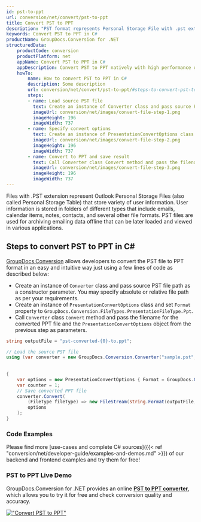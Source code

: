 ```yaml
---
id: pst-to-ppt
url: conversion/net/convert/pst-to-ppt
title: Convert PST to PPT
description: "PST format represents Personal Storage File with .pst extension. Learn how to convert PST to PPT file programmatically in C# language using GroupDocs.Conversion for .NET library."
keywords: Convert PST to PPT in C#
productName: GroupDocs.Conversion for .NET
structuredData:
    productCode: conversion
    productPlatform: net
    appName: Convert PST to PPT in C#
    appDescription: Convert PST to PPT natively with high performance using C# language and server side GroupDocs.Conversion for .NET APIs, without the use of any software like Microsoft or Open Office.
    howTo:
        name: How to convert PST to PPT in C# 
        description: Some description
        url: conversion/net/convert/pst-to-ppt/#steps-to-convert-pst-to-ppt-in-c
        steps:
        - name: Load source PST file 
          text: Create an instance of Converter class and pass source PST file path as a constructor parameter. You may specify absolute or relative file path as per your requirements. 
          imageUrl: conversion/net/images/convert-file-step-1.png
          imageHeight: 196
          imageWidth: 737
        - name: Specify convert options 
          text: Create an instance of PresentationConvertOptions class.
          imageUrl: conversion/net/images/convert-file-step-2.png
          imageHeight: 196
          imageWidth: 737
        - name: Convert to PPT and save result 
          text: Call Converter class Convert method and pass the filename for the converted HTML file and the PresentationConvertOptions object from the previous step as parameters.
          imageUrl: conversion/net/images/convert-file-step-3.png
          imageHeight: 196
          imageWidth: 737
---
```


Files with .PST extension represent Outlook Personal Storage Files (also called Personal Storage Table) that store variety of user information. User information is stored in folders of different types that include emails, calendar items, notes, contacts, and several other file formats. PST files are used for archiving emailing data offline that can be later loaded and viewed in various applications.

## Steps to convert PST to PPT in C#

[GroupDocs.Conversion](https://products.groupdocs.com/conversion/net) allows developers to convert the PST file to PPT format in an easy and intuitive way just using a few lines of code as described below:

* Create an instance of `Converter` class and pass source PST file path as a constructor parameter. You may specify absolute or relative file path as per your requirements. 
* Create an instance of `PresentationConvertOptions` class and set `Format` property to `GroupDocs.Conversion.FileTypes.PresentationFileType.Ppt`.
* Call `Converter` class `Convert` method and pass the filename for the converted PPT file and the `PresentationConvertOptions` object from the previous step as parameters.

```csharp
string outputFile = "pst-converted-{0}-to.ppt";

// Load the source PST file
using (var converter = new GroupDocs.Conversion.Converter("sample.pst", fileType => fileType == PersonalStorageFileType.Pst
                                                                                                    ? new PersonalStorageLoadOptions()
                                                                                                    : null))
{
    var options = new PresentationConvertOptions { Format = GroupDocs.Conversion.FileTypes.PresentationFileType.Ppt };
	var counter = 1;
    // Save converted PPT file
    converter.Convert(
		(FileType fileType) => new FileStream(string.Format(outputFile, counter++), FileMode.Create),
        options
    );            
}
```

### Code Examples

Please find more [use-cases and complete C# sources]({{< ref "conversion/net/developer-guide/examples-and-demos.md" >}}) of our backend and frontend examples and try them for free!

### PST to PPT Live Demo

GroupDocs.Conversion for .NET provides an online [**PST to PPT converter**](https://products.groupdocs.app/conversion/pst-to-ppt), which allows you to try it for free and check conversion quality and accuracy.

[!["Convert PST to PPT"](conversion/net/images/convert-to-ppt/convert-pst-to-ppt.png)](https://products.groupdocs.app/conversion/pst-to-ppt)